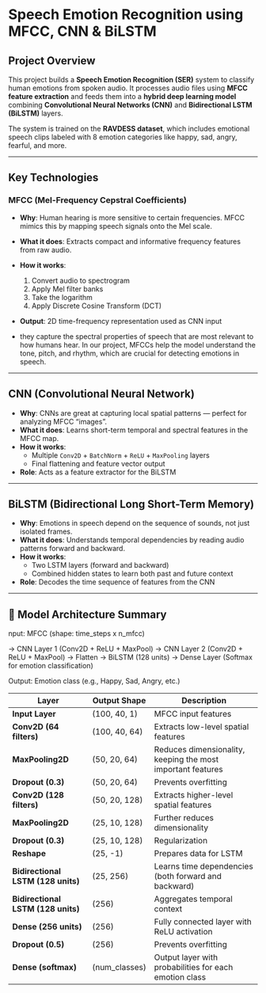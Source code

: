 # Speech Emotion Recognition using MFCC, CNN & BiLSTM

## Project Overview

This project builds a **Speech Emotion Recognition (SER)** system to classify human emotions from spoken audio. It processes audio files using **MFCC feature extraction** and feeds them into a **hybrid deep learning model** combining **Convolutional Neural Networks (CNN)** and **Bidirectional LSTM (BiLSTM)** layers.

The system is trained on the **RAVDESS dataset**, which includes emotional speech clips labeled with 8 emotion categories like happy, sad, angry, fearful, and more.

---

## Key Technologies

### MFCC (Mel-Frequency Cepstral Coefficients)
- **Why**: Human hearing is more sensitive to certain frequencies. MFCC mimics this by mapping speech signals onto the Mel scale.
- **What it does**: Extracts compact and informative frequency features from raw audio.
- **How it works**:
  1. Convert audio to spectrogram
  2. Apply Mel filter banks
  3. Take the logarithm
  4. Apply Discrete Cosine Transform (DCT)
- **Output**: 2D time-frequency representation used as CNN input

- they capture the spectral properties of speech that are most relevant to how humans hear. In our project, MFCCs help the model understand the tone, pitch, and rhythm, which are crucial for detecting emotions in speech.

---

## CNN (Convolutional Neural Network)
- **Why**: CNNs are great at capturing local spatial patterns — perfect for analyzing MFCC “images”.
- **What it does**: Learns short-term temporal and spectral features in the MFCC map.
- **How it works**:
  - Multiple `Conv2D` + `BatchNorm` + `ReLU` + `MaxPooling` layers
  - Final flattening and feature vector output
- **Role**: Acts as a feature extractor for the BiLSTM

---

## BiLSTM (Bidirectional Long Short-Term Memory)
- **Why**: Emotions in speech depend on the sequence of sounds, not just isolated frames.
- **What it does**: Understands temporal dependencies by reading audio patterns forward and backward.
- **How it works**:
  - Two LSTM layers (forward and backward)
  - Combined hidden states to learn both past and future context
- **Role**: Decodes the time sequence of features from the CNN

---

## 🧱 Model Architecture Summary
nput: MFCC (shape: time_steps x n_mfcc)

→ CNN Layer 1 (Conv2D + ReLU + MaxPool)
→ CNN Layer 2 (Conv2D + ReLU + MaxPool)
→ Flatten
→ BiLSTM (128 units)
→ Dense Layer (Softmax for emotion classification)

Output: Emotion class (e.g., Happy, Sad, Angry, etc.)














| Layer                              | Output Shape   | Description                                                 |
| ---------------------------------- | -------------- | ----------------------------------------------------------- |
| **Input Layer**                    | (100, 40, 1)   | MFCC input features                                         |
| **Conv2D (64 filters)**            | (100, 40, 64)  | Extracts low-level spatial features                         |
| **MaxPooling2D**                   | (50, 20, 64)   | Reduces dimensionality, keeping the most important features |
| **Dropout (0.3)**                  | (50, 20, 64)   | Prevents overfitting                                        |
| **Conv2D (128 filters)**           | (50, 20, 128)  | Extracts higher-level spatial features                      |
| **MaxPooling2D**                   | (25, 10, 128)  | Further reduces dimensionality                              |
| **Dropout (0.3)**                  | (25, 10, 128)  | Regularization                                              |
| **Reshape**                        | (25, -1)       | Prepares data for LSTM                                      |
| **Bidirectional LSTM (128 units)** | (25, 256)      | Learns time dependencies (both forward and backward)        |
| **Bidirectional LSTM (128 units)** | (256)          | Aggregates temporal context                                 |
| **Dense (256 units)**              | (256)          | Fully connected layer with ReLU activation                  |
| **Dropout (0.5)**                  | (256)          | Prevents overfitting                                        |
| **Dense (softmax)**                | (num\_classes) | Output layer with probabilities for each emotion class      |


